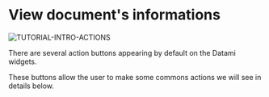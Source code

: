 
# View document's informations

<div>
  <img
    alt="TUTORIAL-INTRO-ACTIONS"
    src="https://raw.githubusercontent.com/multi-coop/datami-documentation-content/main/images/tutorial/commented/tutorial-actions.png"
    />
</div>

There are several action buttons appearing by default on the Datami widgets.

These buttons allow the user to make some commons actions we will see in details below.
